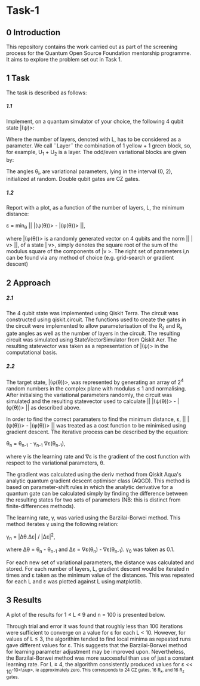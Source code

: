# Task-1

## 0 Introduction
This repository contains the work carried out as part of the screening process for the Quantum Open Source Foundation mentorship programme. It aims to explore the problem set out in Task 1.

## 1 Task
The task is described as follows:

##### 1.1
Implement, on a quantum simulator of your choice, the following 4 qubit state |(ψ)>:

Where the number of layers, denoted with L, has to be considered as a parameter. We call ¨Layer¨ the combination of 1 yellow + 1 green block, so, for example, U<sub>1</sub> + U<sub>2</sub> is a layer. The odd/even variational blocks are given by:

The angles θ<sub>i</sub>, are variational parameters, lying in the interval (0, 2), initialized at random. Double qubit gates are CZ gates.

##### 1.2
Report with a plot, as a function of the number of layers, L, the minimum distance:

ε = min<sub>θ</sub> || |(ψ(θ))> - |(φ(θ))> ||,

where |(φ(θ))> is a randomly generated vector on 4 qubits and the norm || | v> ||, of a state | v>, simply denotes the square root of the sum of the modulus square of the components of |v >. The right set of parameters i,n can be found via any method of choice (e.g. grid-search or gradient descent)

## 2 Approach

##### 2.1
The 4 qubit state was implemented using Qiskit Terra. The circuit was constructed using qiskit.circuit. The functions used to create the gates in the circuit were implemented to allow parameterisation of the R<sub>z</sub> and R<sub>x</sub> gate angles as well as the number of layers in the circuit. The resulting circuit was simulated using StateVectorSimulator from Qiskit Aer. The resulting statevector was taken as a representation of |(ψ)> in the computational basis. 

##### 2.2
The target state,  |(φ(θ))>, was represented by generating an array of 2<sup>4</sup> random numbers in the complex plane with modulus ≤ 1 and normalising. After initialsing the variational parameters randomly, the circuit was simulated and the resulting statevector used to calculate  || |(ψ(θ))> - |(φ(θ))> || as described above. 

In order to find the correct paramaters to find the minimum distance, ε, || |(ψ(θ))> - |(φ(θ))> || was treated as a cost function to be minimised using gradient descent. The iterative process can be described by the equation:

θ<sub>n</sub> = θ<sub>n-1</sub> - γ<sub>n-1</sub> ∇ε(θ<sub>n-1</sub>),

where γ is the learning rate and ∇ε is the gradient of the cost function with respect to the variational parameters, θ. 

The gradient was calculated using the deriv method from Qiskit Aqua's analytic quantum gradient descent optimiser class (AQGD). This method is based on parameter-shift rules in which the analytic derivative for a quantum gate can be calculated simply by finding the difference between the resulting states for two sets of parameters (NB: this is distinct from finite-differences methods). 

The learning rate, γ, was varied using the Barzilai-Borwei method. This method iterates γ using the following relation:

γ<sub>n</sub> = |Δθ.Δε| / |Δε|<sup>2</sup>,

where Δθ = θ<sub>n</sub> - θ<sub>n-1</sub> and Δε = ∇ε(θ<sub>n</sub>) - ∇ε(θ<sub>n-1</sub>). γ<sub>0</sub> was taken as 0.1. 

For each new set of variational parameters, the distance was calculated and stored. For each number of layers, L, gradient descent would be iterated n times and ε taken as the minimum value of the distances. This was repeated for each L and ε was plotted against L using matplotlib. 

## 3 Results
A plot of the results for 1 ≤ L ≤ 9 and n = 100 is presented below. 

Through trial and error it was found that roughly less than 100 iterations were sufficient to converge on a value for ε for each L < 10. However, for values of L ≤ 3, the algorithim tended to find local minima as repeated runs gave different values for ε. This suggests that the Barzilai-Borwei method for learning parameter adjustment may be improved upon. Nevertheless, the Barzilai-Borwei method was more successful than use of just a constant learning rate. For L ≥ 4, the algorithm consistently produced values for ε << 10<sup>-10<\sup>, ie approximately zero. This corresponds to 24 CZ gates, 16 R<sub>x</sub>, and 16 R<sub>z</sub> gates. 
